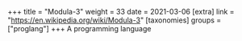 +++
title = "Modula-3"
weight = 33
date = 2021-03-06
[extra]
link = "https://en.wikipedia.org/wiki/Modula-3"
[taxonomies]
groups = ["proglang"]
+++
A programming language

